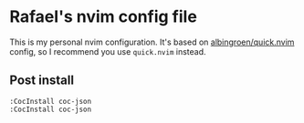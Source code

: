 # Rafael's nvim config file


This is my personal nvim configuration. It's based on [albingroen/quick.nvim](https://github.com/albingroen/quick.nvim) config, so I recommend you use `quick.nvim` instead.


## Post install

```
:CocInstall coc-json
:CocInstall coc-json
```
